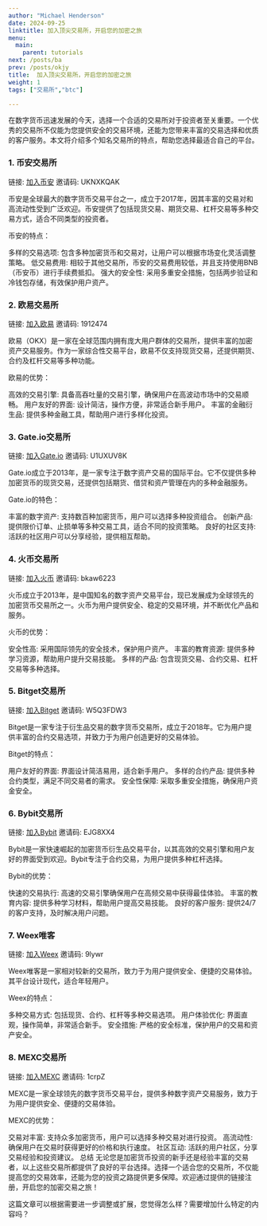 ```yaml
---
author: "Michael Henderson"
date: 2024-09-25
linktitle: 加入顶尖交易所，开启您的加密之旅
menu:
  main:
    parent: tutorials
next: /posts/ba
prev: /posts/okjy
title:  加入顶尖交易所，开启您的加密之旅
weight: 1
tags: ["交易所","btc"]

---
```

在数字货币迅速发展的今天，选择一个合适的交易所对于投资者至关重要。一个优秀的交易所不仅能为您提供安全的交易环境，还能为您带来丰富的交易选择和优质的客户服务。本文将介绍多个知名交易所的特点，帮助您选择最适合自己的平台。

### 1. 币安交易所
链接: [加入币安](https://www.marketwebb.club/join?ref=UKNXKQAK)
邀请码: UKNXKQAK

币安是全球最大的数字货币交易平台之一，成立于2017年，因其丰富的交易对和高流动性受到广泛欢迎。币安提供了包括现货交易、期货交易、杠杆交易等多种交易方式，适合不同类型的投资者。

币安的特点：

多样的交易选项: 包含多种加密货币和交易对，让用户可以根据市场变化灵活调整策略。
低交易费用: 相较于其他交易所，币安的交易费用较低，并且支持使用BNB（币安币）进行手续费抵扣。
强大的安全性: 采用多重安全措施，包括两步验证和冷钱包存储，有效保护用户资产。
### 2. 欧易交易所
链接: [加入欧易](https://www.ouxyi.link/ul/6CngT5?channelId=1912474)
邀请码: 1912474

欧易（OKX）是一家在全球范围内拥有庞大用户群体的交易所，提供丰富的加密资产交易服务。作为一家综合性交易平台，欧易不仅支持现货交易，还提供期货、合约及杠杆交易等多种功能。

欧易的优势：

高效的交易引擎: 具备高吞吐量的交易引擎，确保用户在高波动市场中的交易顺畅。
用户友好的界面: 设计简洁，操作方便，非常适合新手用户。
丰富的金融衍生品: 提供多种金融工具，帮助用户进行多样化投资。
### 3. Gate.io交易所
链接: [加入Gate.io](https://www.gate.io/signup/U1UXUV8K?ref_type=103)
邀请码: U1UXUV8K

Gate.io成立于2013年，是一家专注于数字资产交易的国际平台。它不仅提供多种加密货币的现货交易，还提供包括期货、借贷和资产管理在内的多种金融服务。

Gate.io的特色：

丰富的数字资产: 支持数百种加密货币，用户可以选择多种投资组合。
创新产品: 提供限价订单、止损单等多种交易工具，适合不同的投资策略。
良好的社区支持: 活跃的社区用户可以分享经验，提供相互帮助。
### 4. 火币交易所
链接: [加入火币](https://www.htx.com/invite/zh-cn/1f?invite_code=bkaw6223)
邀请码: bkaw6223

火币成立于2013年，是中国知名的数字资产交易平台，现已发展成为全球领先的加密货币交易所之一。火币为用户提供安全、稳定的交易环境，并不断优化产品和服务。

火币的优势：

安全性高: 采用国际领先的安全技术，保护用户资产。
丰富的教育资源: 提供多种学习资源，帮助用户提升交易技能。
多样的产品: 包含现货交易、合约交易、杠杆交易等多种选择。
### 5. Bitget交易所
链接: [加入Bitget](https://share.glassgs.com/u/S18JBL76)
邀请码: W5Q3FDW3

Bitget是一家专注于衍生品交易的数字货币交易所，成立于2018年。它为用户提供丰富的合约交易选项，并致力于为用户创造更好的交易体验。

Bitget的特点：

用户友好的界面: 界面设计简洁易用，适合新手用户。
多样的合约产品: 提供多种合约类型，满足不同交易者的需求。
安全性保障: 采取多重安全措施，确保用户资金安全。
### 6. Bybit交易所
链接: [加入Bybit](https://www.bybitglobal.com/invite?ref=EJG8XX4)
邀请码: EJG8XX4

Bybit是一家快速崛起的加密货币衍生品交易平台，以其高效的交易引擎和用户友好的界面受到欢迎。Bybit专注于合约交易，为用户提供多种杠杆选择。

Bybit的优势：

快速的交易执行: 高速的交易引擎确保用户在高频交易中获得最佳体验。
丰富的教育内容: 提供多种学习材料，帮助用户提高交易技能。
良好的客户服务: 提供24/7的客户支持，及时解决用户问题。
### 7. Weex唯客
链接: [加入Weex](https://support.wxb39h.info/register?vipCode=9lywr)
邀请码: 9lywr

Weex唯客是一家相对较新的交易所，致力于为用户提供安全、便捷的交易体验。其平台设计现代，适合年轻用户。

Weex的特点：

多种交易方式: 包括现货、合约、杠杆等多种交易选项。
用户体验优化: 界面直观，操作简单，非常适合新手。
安全措施: 严格的安全标准，保护用户的交易和资产安全。
### 8. MEXC交易所
链接: [加入MEXC](https://www.mexc.com/register?inviteCode=1crpZ)
邀请码: 1crpZ

MEXC是一家全球领先的数字货币交易平台，提供多种数字资产交易服务，致力于为用户提供安全、便捷的交易体验。

MEXC的优势：

交易对丰富: 支持众多加密货币，用户可以选择多种交易对进行投资。
高流动性: 确保用户在交易时获得更好的价格和执行速度。
社区互动: 活跃的用户社区，分享交易经验和投资建议。
总结
无论您是加密货币投资的新手还是经验丰富的交易者，以上这些交易所都提供了良好的平台选择。选择一个适合您的交易所，不仅能提高您的交易效率，还能为您的投资之路提供更多保障。欢迎通过提供的链接注册，开启您的加密交易之旅！

这篇文章可以根据需要进一步调整或扩展，您觉得怎么样？需要增加什么特定的内容吗？